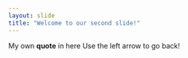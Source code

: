 ```yaml
---
layout: slide
title: "Welcome to our second slide!"
---
```

My own **quote** in here
Use the left arrow to go back!
